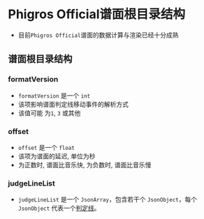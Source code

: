 # Phigros Official谱面根目录结构

- 目前`Phigros Official`谱面的数据计算与渲染已经十分成熟

## 谱面根目录结构

### formatVersion

- `formatVersion` 是一个 `int`
- 该项影响谱面判定线移动事件的解析方式
- 该值可能 为`1`, `3` 或其他

### offset

- `offset` 是一个 `float`
- 该项为谱面的延迟, 单位为秒
- 为正数时, 谱面比音乐快, 为负数时, 谱面比音乐慢

### judgeLineList

- `judgeLineList` 是一个 `JsonArray`，包含若干个 `JsonObject`，每个 `JsonObject` 代表一个[判定线](./judgeLine.md)。
